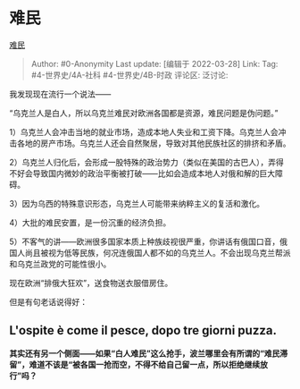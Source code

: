 # 难民
[难民](https://zhuanlan.zhihu.com/p/488587420)

> Author: #0-Anonymity
> Last update: [编辑于 2022-03-28]
> Link:
> Tag: #4-世界史/4A-社科 #4-世界史/4B-时政
> 评论区:
> 泛讨论:

我发现现在流行一个说法——

“乌克兰人是白人，所以乌克兰难民对欧洲各国都是资源，难民问题是伪问题。”

1）乌克兰人会冲击当地的就业市场，造成本地人失业和工资下降。乌克兰人会冲击各地的房产市场。乌克兰人还会自然聚居，导致对其他民族社区的排挤和矛盾。

2）乌克兰人归化后，会形成一股特殊的政治势力（类似在美国的古巴人），弄得不好会导致国内微妙的政治平衡被打破——比如会造成本地人对俄和解的巨大障碍。

3）因为乌西的特殊意识形态，乌克兰人可能带来纳粹主义的复活和激化。

4）大批的难民安置，是一份沉重的经济负担。

5）不客气的讲——欧洲很多国家本质上种族歧视很严重，你讲话有俄国口音，俄国人尚且被视为低等民族，何况连俄国人都不如的乌克兰人。不会出现乌克兰帮派和乌克兰政党的可能性很小。

现在欧洲“排俄大狂欢”，送食物送衣服借房住。

但是有句老话说得好：

## L'ospite è come il pesce, dopo tre giorni puzza.

**其实还有另一个侧面——如果“白人难民”这么抢手，波兰哪里会有所谓的“难民滞留”，难道不该是“被各国一抢而空，不得不给自己留一点，所以拒绝继续放行”吗？**
